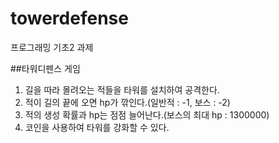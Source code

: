 # towerdefense

프로그래밍 기초2 과제



##타워디펜스 게임

1. 길을 따라 몰려오는 적들을 타워를 설치하여 공격한다.
2. 적이 길의 끝에 오면 hp가 깎인다.(일반적 : -1, 보스 : -2)
3. 적의 생성 확률과 hp는 점점 늘어난다.(보스의 최대 hp : 1300000)
4. 코인을 사용하여 타워를 강화할 수 있다.
